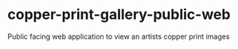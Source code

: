 # copper-print-gallery-public-web
Public facing web application to view an artists copper print images
